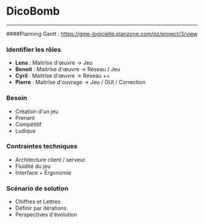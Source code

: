 # DicoBomb
___
####Planning Gantt :
https://gnie-logicielle.planzone.com/pz/project/3/view

### Identifier les rôles
* **Lens** : Maitrîse d'œuvre -> Jeu
* **Benoit** : Maitrîse d'œuvre -> Réseau / Jeu
* **Cyril** : Maitrîse d'œuvre -> Réseau ++
* **Pierre** : Maitrîse d'ouvrage -> Jeu / GUI / Correction

### Besoin
* Création d'un jeu
* Prenant
* Compétitif
* Ludique

### Contraintes techniques
* Architecture client / serveur.
* Fluidité du jeu
* Interface + Érgonomie

### Scénario de solution
* Chiffres et Lettres
* Définir par itérations
* Perspectives d'évolution
